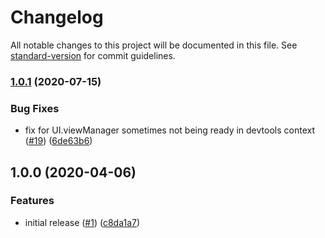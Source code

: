 # Changelog

All notable changes to this project will be documented in this file. See [standard-version](https://github.com/conventional-changelog/standard-version) for commit guidelines.

### [1.0.1](https://github.com/dequelabs/puppeteer-devtools/compare/v1.0.0...v1.0.1) (2020-07-15)

### Bug Fixes

- fix for UI.viewManager sometimes not being ready in devtools context ([#19](https://github.com/dequelabs/puppeteer-devtools/issues/19)) ([6de63b6](https://github.com/dequelabs/puppeteer-devtools/commit/6de63b66038614d0fe40ad06fa3f0456fd3fdc41))

## 1.0.0 (2020-04-06)

### Features

- initial release ([#1](https://github.com/dequelabs/puppeteer-devtools/issues/1)) ([c8da1a7](https://github.com/dequelabs/puppeteer-devtools/commit/c8da1a7d0e4c2c751d36f247cbf077b36a22dadd))
